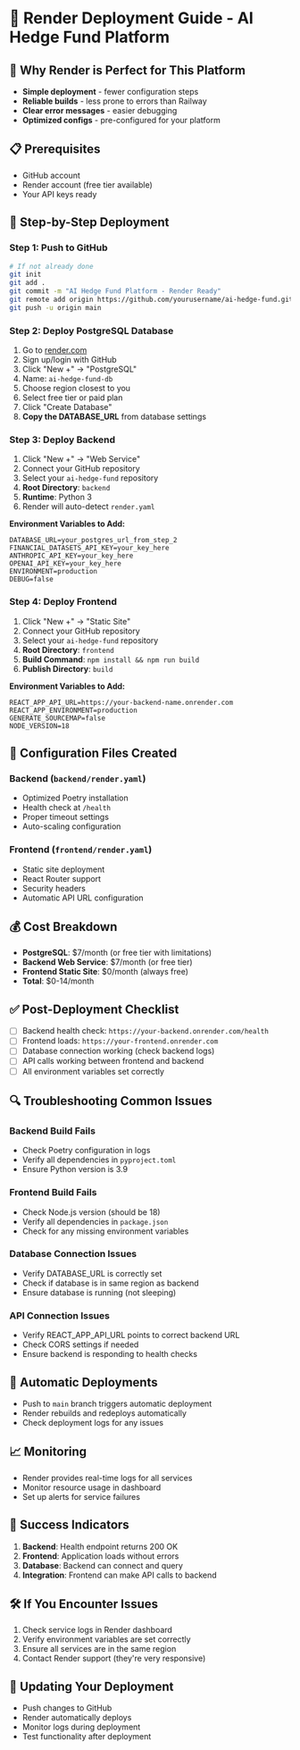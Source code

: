 # 🚀 Render Deployment Guide - AI Hedge Fund Platform

## 🎯 Why Render is Perfect for This Platform
- **Simple deployment** - fewer configuration steps
- **Reliable builds** - less prone to errors than Railway
- **Clear error messages** - easier debugging
- **Optimized configs** - pre-configured for your platform

## 📋 Prerequisites
- GitHub account
- Render account (free tier available)
- Your API keys ready

## 🚀 Step-by-Step Deployment

### Step 1: Push to GitHub
```bash
# If not already done
git init
git add .
git commit -m "AI Hedge Fund Platform - Render Ready"
git remote add origin https://github.com/yourusername/ai-hedge-fund.git
git push -u origin main
```

### Step 2: Deploy PostgreSQL Database
1. Go to [render.com](https://render.com)
2. Sign up/login with GitHub
3. Click "New +" → "PostgreSQL"
4. Name: `ai-hedge-fund-db`
5. Choose region closest to you
6. Select free tier or paid plan
7. Click "Create Database"
8. **Copy the DATABASE_URL** from database settings

### Step 3: Deploy Backend
1. Click "New +" → "Web Service"
2. Connect your GitHub repository
3. Select your `ai-hedge-fund` repository
4. **Root Directory**: `backend`
5. **Runtime**: Python 3
6. Render will auto-detect `render.yaml`

**Environment Variables to Add:**
```
DATABASE_URL=your_postgres_url_from_step_2
FINANCIAL_DATASETS_API_KEY=your_key_here
ANTHROPIC_API_KEY=your_key_here
OPENAI_API_KEY=your_key_here
ENVIRONMENT=production
DEBUG=false
```

### Step 4: Deploy Frontend
1. Click "New +" → "Static Site"
2. Connect your GitHub repository
3. Select your `ai-hedge-fund` repository
4. **Root Directory**: `frontend`
5. **Build Command**: `npm install && npm run build`
6. **Publish Directory**: `build`

**Environment Variables to Add:**
```
REACT_APP_API_URL=https://your-backend-name.onrender.com
REACT_APP_ENVIRONMENT=production
GENERATE_SOURCEMAP=false
NODE_VERSION=18
```

## 🔧 Configuration Files Created

### Backend (`backend/render.yaml`)
- Optimized Poetry installation
- Health check at `/health`
- Proper timeout settings
- Auto-scaling configuration

### Frontend (`frontend/render.yaml`)
- Static site deployment
- React Router support
- Security headers
- Automatic API URL configuration

## 💰 Cost Breakdown
- **PostgreSQL**: $7/month (or free tier with limitations)
- **Backend Web Service**: $7/month (or free tier)
- **Frontend Static Site**: $0/month (always free)
- **Total**: $0-14/month

## ✅ Post-Deployment Checklist
- [ ] Backend health check: `https://your-backend.onrender.com/health`
- [ ] Frontend loads: `https://your-frontend.onrender.com`
- [ ] Database connection working (check backend logs)
- [ ] API calls working between frontend and backend
- [ ] All environment variables set correctly

## 🔍 Troubleshooting Common Issues

### Backend Build Fails
- Check Poetry configuration in logs
- Verify all dependencies in `pyproject.toml`
- Ensure Python version is 3.9

### Frontend Build Fails
- Check Node.js version (should be 18)
- Verify all dependencies in `package.json`
- Check for any missing environment variables

### Database Connection Issues
- Verify DATABASE_URL is correctly set
- Check if database is in same region as backend
- Ensure database is running (not sleeping)

### API Connection Issues
- Verify REACT_APP_API_URL points to correct backend URL
- Check CORS settings if needed
- Ensure backend is responding to health checks

## 🚀 Automatic Deployments
- Push to `main` branch triggers automatic deployment
- Render rebuilds and redeploys automatically
- Check deployment logs for any issues

## 📈 Monitoring
- Render provides real-time logs for all services
- Monitor resource usage in dashboard
- Set up alerts for service failures

## 🎯 Success Indicators
1. **Backend**: Health endpoint returns 200 OK
2. **Frontend**: Application loads without errors
3. **Database**: Backend can connect and query
4. **Integration**: Frontend can make API calls to backend

## 🛠️ If You Encounter Issues
1. Check service logs in Render dashboard
2. Verify environment variables are set correctly
3. Ensure all services are in the same region
4. Contact Render support (they're very responsive)

## 🔄 Updating Your Deployment
- Push changes to GitHub
- Render automatically deploys
- Monitor logs during deployment
- Test functionality after deployment
